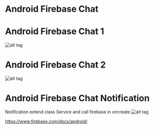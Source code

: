 # Android Firebase Chat

# Android Firebase Chat 1
![alt tag](https://aeroyid.files.wordpress.com/2016/03/photo_2016-03-27_12-15-37.jpg)

# Android Firebase Chat 2
![alt tag](https://aeroyid.files.wordpress.com/2016/03/photo_2016-03-27_12-15-42.jpg)

# Android Firebase Chat Notification
Notification extend class Service and call firebase in oncreate
![alt tag](https://aeroyid.files.wordpress.com/2016/03/photo_2016-03-27_12-15-20.jpg)

https://www.firebase.com/docs/android/

